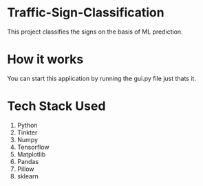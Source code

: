 # Traffic-Sign-Classification

This project classifies the signs on the basis of ML prediction.

# How it works

You can start this application by running the gui.py file just thats it.

# Tech Stack Used

1. Python
2. Tinkter
3. Numpy
4. Tensorflow
5. Matplotlib
6. Pandas
7. Pillow
8. sklearn



